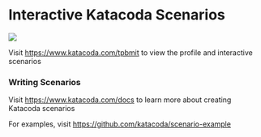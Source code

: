 # Interactive Katacoda Scenarios

[![](http://shields.katacoda.com/katacoda/tpbmit/count.svg)](https://www.katacoda.com/tpbmit "Get your profile on Katacoda.com")

Visit https://www.katacoda.com/tpbmit to view the profile and interactive scenarios

### Writing Scenarios
Visit https://www.katacoda.com/docs to learn more about creating Katacoda scenarios

For examples, visit https://github.com/katacoda/scenario-example
